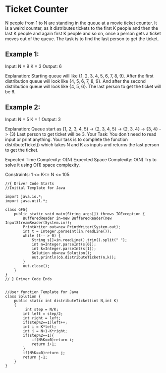 # Ticket Counter

N people from 1 to N are standing in the queue at a movie ticket counter. It is a weird counter, as it distributes tickets to the first K people and then the last K people and again first K people and so on, once a person gets a ticket moves out of the queue. The task is to find the last person to get the ticket.

## Example 1:

Input:
N = 9
K = 3
Output:
6

Explanation:
Starting queue will like {1, 2, 3, 4, 5, 6, 7, 8, 9}. After the first distribution queue will look like {4, 5, 6, 7, 8, 9}. And after the second distribution queue will look like {4, 5, 6}. The last person to get the ticket will be 6.


## Example 2:

Input:
N = 5
K = 1
Output:
3

Explanation:
Queue start as {1, 2, 3, 4, 5} -> {2, 3, 4, 5} -> {2, 3, 4} -> {3, 4} -> {3}
Last person to get ticket will be 3.
Your Task:
You don't need to read input or print anything. Your task is to complete the function distributeTicket() which takes N and K as inputs and returns the last person to get the ticket.

Expected Time Complexity: O(N)
Expected Space Complexity: O(N)
Try to solve it using O(1) space complexity.

Constraints:
1 <= K<= N <= 105

```
//{ Driver Code Starts
//Initial Template for Java

import java.io.*;
import java.util.*;

class GFG{
    public static void main(String args[]) throws IOException { 
        BufferedReader in=new BufferedReader(new InputStreamReader(System.in));
        PrintWriter out=new PrintWriter(System.out);
        int t = Integer.parseInt(in.readLine());
        while (t-- > 0) {
            String s[]=in.readLine().trim().split(" ");
            int n=Integer.parseInt(s[0]);
            int k=Integer.parseInt(s[1]);
            Solution ob=new Solution();
            out.println(ob.distributeTicket(n,k));
        }
        out.close();
    }
}
// } Driver Code Ends


//User function Template for Java
class Solution {
    public static int distributeTicket(int N,int K)
    {
         int step = N/K;
        int left = step/2;
        int right = left;
        if(step%2==1)left++;
        int i = K*left;
        int j = N+1-K*right;
        if(step%2==1){
            if(N%K==0)return i;
            return i+1;
        }
        if(N%K==0)return j;
        return j-1;
    }
}
```